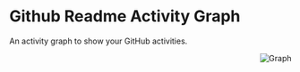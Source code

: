 # Github Readme Activity Graph

An activity graph to show your GitHub activities.

<p align="right">
<img src="https://github.com/Ashutosh00710/github-readme-activity-graph/blob/main/assets/graph.jpg" alt="Graph">
</p>
